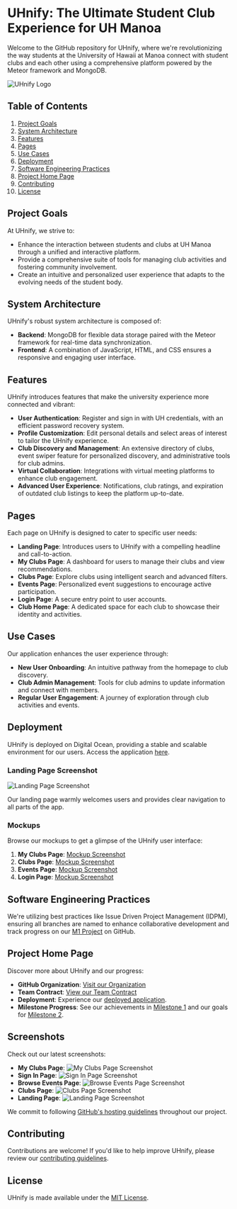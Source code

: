 # UHnify: The Ultimate Student Club Experience for UH Manoa

Welcome to the GitHub repository for UHnify, where we're revolutionizing the way students at the University of Hawaii at Manoa connect with student clubs and each other using a comprehensive platform powered by the Meteor framework and MongoDB.

![UHnify Logo](LOGO.png)

## Table of Contents
1. [Project Goals](#project-goals)
2. [System Architecture](#system-architecture)
3. [Features](#features)
4. [Pages](#pages)
5. [Use Cases](#use-cases)
6. [Deployment](#deployment)
7. [Software Engineering Practices](#software-engineering-practices)
8. [Project Home Page](#project-home-page)
9. [Contributing](#contributing)
10. [License](#license)

## Project Goals

At UHnify, we strive to:
- Enhance the interaction between students and clubs at UH Manoa through a unified and interactive platform.
- Provide a comprehensive suite of tools for managing club activities and fostering community involvement.
- Create an intuitive and personalized user experience that adapts to the evolving needs of the student body.

## System Architecture

UHnify's robust system architecture is composed of:
- **Backend**: MongoDB for flexible data storage paired with the Meteor framework for real-time data synchronization.
- **Frontend**: A combination of JavaScript, HTML, and CSS ensures a responsive and engaging user interface.

## Features

UHnify introduces features that make the university experience more connected and vibrant:
- **User Authentication**: Register and sign in with UH credentials, with an efficient password recovery system.
- **Profile Customization**: Edit personal details and select areas of interest to tailor the UHnify experience.
- **Club Discovery and Management**: An extensive directory of clubs, event swiper feature for personalized discovery, and administrative tools for club admins.
- **Virtual Collaboration**: Integrations with virtual meeting platforms to enhance club engagement.
- **Advanced User Experience**: Notifications, club ratings, and expiration of outdated club listings to keep the platform up-to-date.

## Pages

Each page on UHnify is designed to cater to specific user needs:
- **Landing Page**: Introduces users to UHnify with a compelling headline and call-to-action.
- **My Clubs Page**: A dashboard for users to manage their clubs and view recommendations.
- **Clubs Page**: Explore clubs using intelligent search and advanced filters.
- **Events Page**: Personalized event suggestions to encourage active participation.
- **Login Page**: A secure entry point to user accounts.
- **Club Home Page**: A dedicated space for each club to showcase their identity and activities.

## Use Cases

Our application enhances the user experience through:
- **New User Onboarding**: An intuitive pathway from the homepage to club discovery.
- **Club Admin Management**: Tools for club admins to update information and connect with members.
- **Regular User Engagement**: A journey of exploration through club activities and events.

## Deployment

UHnify is deployed on Digital Ocean, providing a stable and scalable environment for our users. Access the application [here](#link-to-your-digital-ocean-deployment).

### Landing Page Screenshot
![Landing Page Screenshot](HOMEPAGE.png)

Our landing page warmly welcomes users and provides clear navigation to all parts of the app.

### Mockups

Browse our mockups to get a glimpse of the UHnify user interface:
1. **My Clubs Page**: [Mockup Screenshot](ProfilePage.png)
2. **Clubs Page**: [Mockup Screenshot](BROWSECLUBS.png)
3. **Events Page**: [Mockup Screenshot](ClubPages.png)
4. **Login Page**: [Mockup Screenshot](LoginPage.png)

## Software Engineering Practices

We're utilizing best practices like Issue Driven Project Management (IDPM), ensuring all branches are named to enhance collaborative development and track progress on our [M1 Project](#link-to-M1-project) on GitHub.

## Project Home Page

Discover more about UHnify and our progress:
- **GitHub Organization**: [Visit our Organization](https://github.com/uhnify)
- **Team Contract**: [View our Team Contract](https://docs.google.com/document/d/1iAB-30a9g_zas9onSsnINSwsTR5heS-dqDpB4lmxgWU/edit)
- **Deployment**: Experience our [deployed application](https://uhnify.online).
- **Milestone Progress**: See our achievements in [Milestone 1](https://github.com/orgs/uhnify/projects/1) and our goals for [Milestone 2](https://github.com/orgs/uhnify/projects/2).

## Screenshots

Check out our latest screenshots:

- **My Clubs Page**: ![My Clubs Page Screenshot](MYCLUB.png)
- **Sign In Page**: ![Sign In Page Screenshot](SIGNIN.png)
- **Browse Events Page**: ![Browse Events Page Screenshot](BROWSEEVENT.png)
- **Clubs Page**: ![Clubs Page Screenshot](BROWSECLUB.png)
- **Landing Page**: ![Landing Page Screenshot](LANDINGPAGE.png)

We commit to following [GitHub's hosting guidelines](#link-to-github-hosting-guidelines) throughout our project.

## Contributing

Contributions are welcome! If you'd like to help improve UHnify, please review our [contributing guidelines](#).

## License

UHnify is made available under the [MIT License](https://opensource.org/licenses/MIT).
